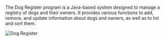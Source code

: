 The Dog Register program is a Java-based system designed to manage a registry of dogs and their owners. It provides various functions to add, remove, and update information about dogs and owners, as well as to list and sort them.

![Dog Register](https://raw.githubusercontent.com/annastrombeerg/Dog-Register/blob/main/image/dog-copy.png)
